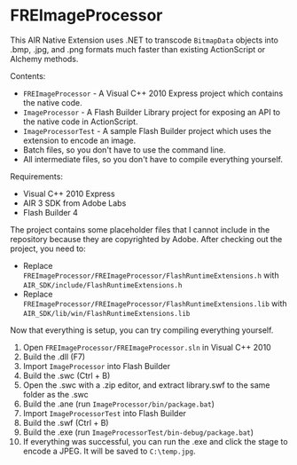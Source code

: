 FREImageProcessor
=================

This AIR Native Extension uses .NET to transcode `BitmapData` objects into .bmp, .jpg, and .png formats much faster than existing ActionScript or Alchemy methods.

Contents:

- `FREImageProcessor` - A Visual C++ 2010 Express project which contains the native code.
- `ImageProcessor` - A Flash Builder Library project for exposing an API to the native code in ActionScript.
- `ImageProcessorTest` - A sample Flash Builder project which uses the extension to encode an image.
- Batch files, so you don't have to use the command line.
- All intermediate files, so you don't have to compile everything yourself.

Requirements:

- Visual C++ 2010 Express
- AIR 3 SDK from Adobe Labs
- Flash Builder 4

The project contains some placeholder files that I cannot include in the repository because they are copyrighted by Adobe. After checking out the project, you need to:

- Replace `FREImageProcessor/FREImageProcessor/FlashRuntimeExtensions.h` with `AIR_SDK/include/FlashRuntimeExtensions.h`
- Replace `FREImageProcessor/FREImageProcessor/FlashRuntimeExtensions.lib` with `AIR_SDK/lib/win/FlashRuntimeExtensions.lib`

Now that everything is setup, you can try compiling everything yourself.

1. Open `FREImageProcessor/FREImageProcessor.sln` in Visual C++ 2010
1. Build the .dll (F7)
1. Import `ImageProcessor` into Flash Builder
1. Build the .swc (Ctrl + B)
1. Open the .swc with a .zip editor, and extract library.swf to the same folder as the .swc
1. Build the .ane (run `ImageProcessor/bin/package.bat`)
1. Import `ImageProcessorTest` into Flash Builder
1. Build the .swf (Ctrl + B)
1. Build the .exe (run `ImageProcessorTest/bin-debug/package.bat`)
1. If everything was successful, you can run the .exe and click the stage to encode a JPEG. It will be saved to `C:\temp.jpg`.
